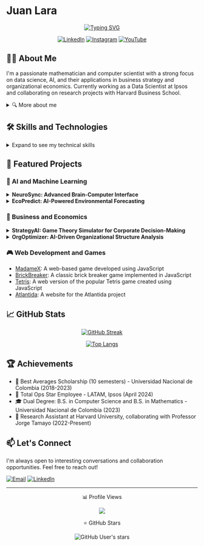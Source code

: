 # Juan Lara

<div align="center">

[![Typing SVG](https://readme-typing-svg.demolab.com?font=Fira+Code&size=22&duration=3000&pause=1000&color=F7DE15&center=true&vCenter=true&width=435&lines=Mathematician;Computer+Scientist;Data+Scientist;AI+Researcher)](https://git.io/typing-svg)

[![LinkedIn](https://img.shields.io/badge/LinkedIn-0077B5?style=for-the-badge&logo=linkedin&logoColor=white)](https://www.linkedin.com/in/juandavidlara/)
[![Instagram](https://img.shields.io/badge/Instagram-E4405F?style=for-the-badge&logo=instagram&logoColor=white)](https://www.instagram.com/juanlara.io/?hl=es-la)
[![YouTube](https://img.shields.io/badge/YouTube-FF0000?style=for-the-badge&logo=youtube&logoColor=white)](https://www.youtube.com/channel/UCk8OV8eN6lbwoJDCdKc42ew)

</div>

## 👨‍💻 About Me

I'm a passionate mathematician and computer scientist with a strong focus on data science, AI, and their applications in business strategy and organizational economics. Currently working as a Data Scientist at Ipsos and collaborating on research projects with Harvard Business School.

<details>
<summary>🔍 More about me</summary>

- 🔭 I'm currently working on advanced machine learning models and data pipelines at Ipsos
- 🌱 I'm continuously learning about Large Language Models (LLM) and Natural Language Processing (NLP)
- 👯 I'm looking to collaborate on innovative AI and data science projects
- 🎓 Dual degree holder: BSc in Mathematics and BSc in Computer Science from Universidad Nacional de Colombia
- 💼 Experience in both industry (Ipsos) and academia (Harvard Business School)
- 🌟 Awarded the "Total Ops Star Employee - LATAM" at Ipsos in 2024
- 🏆 Recipient of the Best Averages Scholarship for 10 consecutive semesters at Universidad Nacional de Colombia

</details>

## 🛠️ Skills and Technologies

<details>
<summary>Expand to see my technical skills</summary>

| Category | Technologies |
|----------|--------------|
| Programming Languages | ![Python](https://img.shields.io/badge/Python-3776AB?style=for-the-badge&logo=python&logoColor=white) ![R](https://img.shields.io/badge/R-276DC3?style=for-the-badge&logo=r&logoColor=white) ![C++](https://img.shields.io/badge/C++-00599C?style=for-the-badge&logo=c%2B%2B&logoColor=white) ![SQL](https://img.shields.io/badge/SQL-4479A1?style=for-the-badge&logo=postgresql&logoColor=white) |
| Data Science & ML | ![NumPy](https://img.shields.io/badge/NumPy-013243?style=for-the-badge&logo=numpy&logoColor=white) ![Pandas](https://img.shields.io/badge/Pandas-150458?style=for-the-badge&logo=pandas&logoColor=white) ![Scikit-learn](https://img.shields.io/badge/Scikit--learn-F7931E?style=for-the-badge&logo=scikit-learn&logoColor=white) ![TensorFlow](https://img.shields.io/badge/TensorFlow-FF6F00?style=for-the-badge&logo=tensorflow&logoColor=white) ![PyTorch](https://img.shields.io/badge/PyTorch-EE4C2C?style=for-the-badge&logo=pytorch&logoColor=white) |
| Cloud & DevOps | ![GCP](https://img.shields.io/badge/Google_Cloud-4285F4?style=for-the-badge&logo=google-cloud&logoColor=white) ![AWS](https://img.shields.io/badge/Amazon_AWS-232F3E?style=for-the-badge&logo=amazon-aws&logoColor=white) ![Docker](https://img.shields.io/badge/Docker-2496ED?style=for-the-badge&logo=docker&logoColor=white) ![Git](https://img.shields.io/badge/Git-F05032?style=for-the-badge&logo=git&logoColor=white) |
| Visualization | ![Matplotlib](https://img.shields.io/badge/Matplotlib-11557c?style=for-the-badge) ![Seaborn](https://img.shields.io/badge/Seaborn-3776AB?style=for-the-badge) ![Plotly](https://img.shields.io/badge/Plotly-3F4F75?style=for-the-badge&logo=plotly&logoColor=white) ![Tableau](https://img.shields.io/badge/Tableau-E97627?style=for-the-badge&logo=Tableau&logoColor=white) ![PowerBI](https://img.shields.io/badge/PowerBI-F2C811?style=for-the-badge&logo=Power%20BI&logoColor=black) |
| Other Tools | ![LaTeX](https://img.shields.io/badge/LaTeX-008080?style=for-the-badge&logo=latex&logoColor=white) ![MATLAB](https://img.shields.io/badge/MATLAB-0076A8?style=for-the-badge&logo=mathworks&logoColor=white) ![Mathematica](https://img.shields.io/badge/Mathematica-DD1100?style=for-the-badge&logo=wolfram-mathematica&logoColor=white) |

</details>

## 🚀 Featured Projects

### 🧠 AI and Machine Learning

<details>
<summary><strong>NeuroSync: Advanced Brain-Computer Interface</strong></summary>

A cutting-edge project combining EEG signal processing and deep learning to create a non-invasive brain-computer interface. This system allows users to control digital devices using thought patterns, with potential applications in assistive technology and human-computer interaction.

**Tech Stack:** Python, TensorFlow, Scikit-learn, Signal Processing Libraries
**[View Project](https://github.com/JuanLara18/NeuroSync)** (placeholder link)

</details>

<details>
<summary><strong>EcoPredict: AI-Powered Environmental Forecasting</strong></summary>

An innovative system that uses machine learning and satellite imagery to predict environmental changes and natural disasters. This project aims to provide early warnings for events like forest fires, floods, and droughts, contributing to better disaster preparedness and environmental conservation efforts.

**Tech Stack:** Python, PyTorch, Earth Engine API, GCP
**[View Project](https://github.com/JuanLara18/EcoPredict)** (placeholder link)

</details>

### 💼 Business and Economics

<details>
<summary><strong>StrategyAI: Game Theory Simulator for Corporate Decision-Making</strong></summary>

A sophisticated simulation platform that applies game theory principles to model and analyze complex corporate strategies. This tool helps businesses make data-driven decisions by simulating market dynamics, competitor behaviors, and optimal pricing strategies.

**Tech Stack:** Python, Julia, React, D3.js
**[View Project](https://github.com/JuanLara18/StrategyAI)** (placeholder link)

</details>

<details>
<summary><strong>OrgOptimizer: AI-Driven Organizational Structure Analysis</strong></summary>

An advanced tool that uses machine learning and network analysis to optimize organizational structures. By analyzing communication patterns, workflow efficiency, and team dynamics, OrgOptimizer provides actionable insights for improving company productivity and employee satisfaction.

**Tech Stack:** Python, NetworkX, Scikit-learn, Dash
**[View Project](https://github.com/JuanLara18/OrgOptimizer)** (placeholder link)

</details>

### 🎮 Web Development and Games

- [MadameX](https://juanlara18.github.io/MadameX/): A web-based game developed using JavaScript
- [BrickBreaker](https://juanlara18.github.io/BrickBreaker/): A classic brick breaker game implemented in JavaScript
- [Tetris](https://juanlara18.github.io/Tetris/): A web version of the popular Tetris game created using JavaScript
- [Atlantida](https://juanlara18.github.io/Atlantida-Web-Page/index.html): A website for the Atlantida project

## 📈 GitHub Stats

<div align="center">

[![GitHub Streak](https://github-readme-streak-stats.herokuapp.com/?user=JuanLara18&theme=dark)](https://git.io/streak-stats)

[![Top Langs](https://github-readme-stats.vercel.app/api/top-langs/?username=JuanLara18&layout=compact&theme=vision-friendly-dark)](https://github.com/anuraghazra/github-readme-stats)

</div>

## 🏆 Achievements

- 🏅 Best Averages Scholarship (10 semesters) - Universidad Nacional de Colombia (2018-2023)
- 🌟 Total Ops Star Employee - LATAM, Ipsos (April 2024)
- 🎓 Dual Degree: B.S. in Computer Science and B.S. in Mathematics - Universidad Nacional de Colombia (2023)
- 💼 Research Assistant at Harvard University, collaborating with Professor Jorge Tamayo (2022-Present)

## 📫 Let's Connect

I'm always open to interesting conversations and collaboration opportunities. Feel free to reach out!

[![Email](https://img.shields.io/badge/Email-D14836?style=for-the-badge&logo=gmail&logoColor=white)](mailto:jlara@unal.edu.co)
[![LinkedIn](https://img.shields.io/badge/LinkedIn-0077B5?style=for-the-badge&logo=linkedin&logoColor=white)](https://www.linkedin.com/in/juandavidlara/)

---

<div align="center">

📊 Profile Views

![](https://komarev.com/ghpvc/?username=JuanLara18&color=blueviolet) 

⭐ GitHub Stars 

![GitHub User's stars](https://img.shields.io/github/stars/JuanLara18?style=social)

</div>
